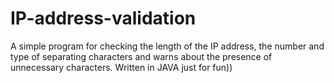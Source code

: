 # IP-address-validation
A simple program for checking the length of the IP address, the number and type of separating characters and warns about the presence of unnecessary characters. Written in JAVA just for fun))
